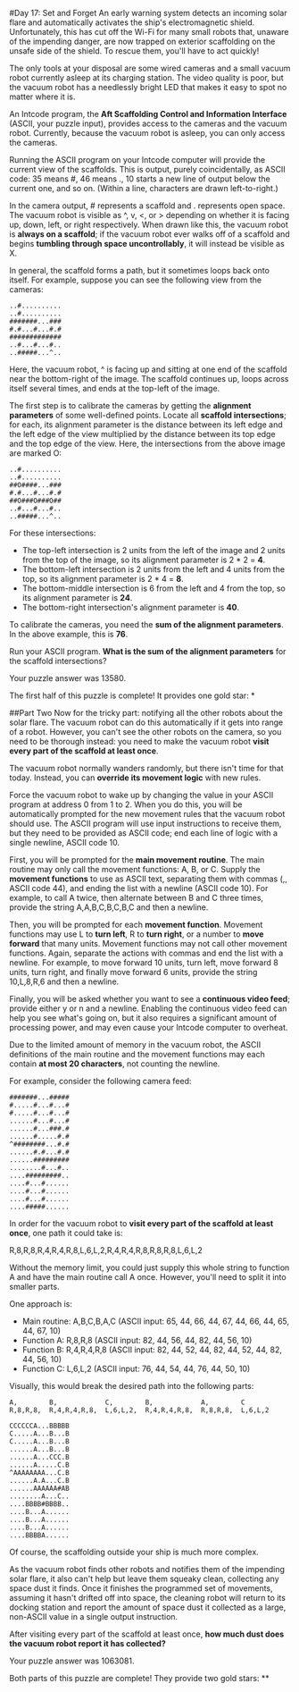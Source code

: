 #Day 17: Set and Forget
An early warning system detects an incoming solar flare and automatically activates the ship's 
electromagnetic shield. Unfortunately, this has cut off the Wi-Fi for many small robots that, 
unaware of the impending danger, are now trapped on exterior scaffolding on the unsafe side of 
the shield. To rescue them, you'll have to act quickly!

The only tools at your disposal are some wired cameras and a small vacuum robot currently asleep 
at its charging station. The video quality is poor, but the vacuum robot has a needlessly bright 
LED that makes it easy to spot no matter where it is.

An Intcode program, the **Aft Scaffolding Control and Information Interface** (ASCII, your puzzle 
input), provides access to the cameras and the vacuum robot. Currently, because the vacuum robot 
is asleep, you can only access the cameras.

Running the ASCII program on your Intcode computer will provide the current view of the scaffolds. 
This is output, purely coincidentally, as ASCII code: 35 means #, 46 means ., 10 starts a new line 
of output below the current one, and so on. (Within a line, characters are drawn left-to-right.)

In the camera output, # represents a scaffold and . represents open space. The vacuum robot is
visible as ^, v, <, or > depending on whether it is facing up, down, left, or right respectively. 
When drawn like this, the vacuum robot is **always on a scaffold**; if the vacuum robot ever walks 
off of a scaffold and begins **tumbling through space uncontrollably**, it will instead be visible 
as X.

In general, the scaffold forms a path, but it sometimes loops back onto itself. For example, 
suppose you can see the following view from the cameras:
```
..#..........
..#..........
#######...###
#.#...#...#.#
#############
..#...#...#..
..#####...^..
```
Here, the vacuum robot, ^ is facing up and sitting at one end of the scaffold near the bottom-right
of the image. The scaffold continues up, loops across itself several times, and ends at the top-left 
of the image.

The first step is to calibrate the cameras by getting the **alignment parameters** of some
well-defined points. Locate all **scaffold intersections**; for each, its alignment parameter 
is the distance between its left edge and the left edge of the view multiplied by the distance 
between its top edge and the top edge of the view. Here, the intersections from the above image 
are marked O:
```
..#..........
..#..........
##O####...###
#.#...#...#.#
##O###O###O##
..#...#...#..
..#####...^..
```
For these intersections:

* The top-left intersection is 2 units from the left of the image and 2 units from the top of the 
image, so its alignment parameter is 2 * 2 = **4**.
* The bottom-left intersection is 2 units from the left and 4 units from the top, so its alignment 
parameter is 2 * 4 = **8**.
* The bottom-middle intersection is 6 from the left and 4 from the top, so its alignment parameter 
is **24**.
* The bottom-right intersection's alignment parameter is **40**.

To calibrate the cameras, you need the **sum of the alignment parameters**. In the above example, 
this is **76**.

Run your ASCII program. **What is the sum of the alignment parameters** for the scaffold 
intersections?

Your puzzle answer was 13580.

The first half of this puzzle is complete! It provides one gold star: *

##Part Two
Now for the tricky part: notifying all the other robots about the solar flare. The vacuum robot can do this 
automatically if it gets into range of a robot. However, you can't see the other robots on the camera, so you need to 
be thorough instead: you need to make the vacuum robot **visit every part of the scaffold at least once**.

The vacuum robot normally wanders randomly, but there isn't time for that today. Instead, you can **override its movement 
logic** with new rules.

Force the vacuum robot to wake up by changing the value in your ASCII program at address 0 from 1 to 2. When you do 
this, you will be automatically prompted for the new movement rules that the vacuum robot should use. The ASCII program 
will use input instructions to receive them, but they need to be provided as ASCII code; end each line of logic with a 
single newline, ASCII code 10.

First, you will be prompted for the **main movement routine**. The main routine may only call the movement functions: 
A, B, or C. Supply the **movement functions** to use as ASCII text, separating them with commas (,, ASCII code 44), and 
ending the list with a newline (ASCII code 10). For example, to call A twice, then alternate between B and C three 
times, provide the string A,A,B,C,B,C,B,C and then a newline.

Then, you will be prompted for each **movement function**. Movement functions may use L to **turn left**, R to **turn right**, or 
a number to **move forward** that many units. Movement functions may not call other movement functions. Again, separate the 
actions with commas and end the list with a newline. For example, to move forward 10 units, turn left, move forward 8 
units, turn right, and finally move forward 6 units, provide the string 10,L,8,R,6 and then a newline.

Finally, you will be asked whether you want to see a **continuous video feed**; provide either y or n and a newline. 
Enabling the continuous video feed can help you see what's going on, but it also requires a significant amount of 
processing power, and may even cause your Intcode computer to overheat.

Due to the limited amount of memory in the vacuum robot, the ASCII definitions of the main routine and the movement 
functions may each contain **at most 20 characters**, not counting the newline.

For example, consider the following camera feed:
```
#######...#####
#.....#...#...#
#.....#...#...#
......#...#...#
......#...###.#
......#.....#.#
^########...#.#
......#.#...#.#
......#########
........#...#..
....#########..
....#...#......
....#...#......
....#...#......
....#####......
```
In order for the vacuum robot to **visit every part of the scaffold at least once**, one path it could take is:

R,8,R,8,R,4,R,4,R,8,L,6,L,2,R,4,R,4,R,8,R,8,R,8,L,6,L,2

Without the memory limit, you could just supply this whole string to function A and have the main routine call A once. 
However, you'll need to split it into smaller parts.

One approach is:

* Main routine: A,B,C,B,A,C
(ASCII input: 65, 44, 66, 44, 67, 44, 66, 44, 65, 44, 67, 10)
* Function A:   R,8,R,8
(ASCII input: 82, 44, 56, 44, 82, 44, 56, 10)
* Function B:   R,4,R,4,R,8
(ASCII input: 82, 44, 52, 44, 82, 44, 52, 44, 82, 44, 56, 10)
* Function C:   L,6,L,2
(ASCII input: 76, 44, 54, 44, 76, 44, 50, 10)

Visually, this would break the desired path into the following parts:
```
A,        B,            C,        B,            A,        C
R,8,R,8,  R,4,R,4,R,8,  L,6,L,2,  R,4,R,4,R,8,  R,8,R,8,  L,6,L,2

CCCCCCA...BBBBB
C.....A...B...B
C.....A...B...B
......A...B...B
......A...CCC.B
......A.....C.B
^AAAAAAAA...C.B
......A.A...C.B
......AAAAAA#AB
........A...C..
....BBBB#BBBB..
....B...A......
....B...A......
....B...A......
....BBBBA......
```
Of course, the scaffolding outside your ship is much more complex.

As the vacuum robot finds other robots and notifies them of the impending solar flare, it also can't help but leave 
them squeaky clean, collecting any space dust it finds. Once it finishes the programmed set of movements, assuming it 
hasn't drifted off into space, the cleaning robot will return to its docking station and report the amount of space 
dust it collected as a large, non-ASCII value in a single output instruction.

After visiting every part of the scaffold at least once, **how much dust does the vacuum robot report it has collected?**

Your puzzle answer was 1063081.

Both parts of this puzzle are complete! They provide two gold stars: **